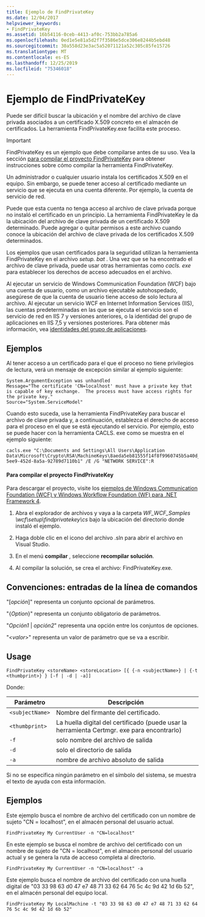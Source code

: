 ```yaml
---
title: Ejemplo de FindPrivateKey
ms.date: 12/04/2017
helpviewer_keywords:
- FindPrivateKey
ms.assetid: 16b54116-0ceb-4413-af0c-753bb2a785a6
ms.openlocfilehash: 0ed1e5e81a5d2f7f3586e5dce306e8244b5ebd48
ms.sourcegitcommit: 30a558d23e3ac5a52071121a52c305c85fe15726
ms.translationtype: MT
ms.contentlocale: es-ES
ms.lasthandoff: 12/25/2019
ms.locfileid: "75346018"
---
```

# <a name="findprivatekey-sample"></a>Ejemplo de FindPrivateKey

Puede ser difícil buscar la ubicación y el nombre del archivo de clave privada asociados a un certificado X.509 concreto en el almacén de certificados. La herramienta FindPrivateKey.exe facilita este proceso.

> [!IMPORTANT]
> FindPrivateKey es un ejemplo que debe compilarse antes de su uso. Vea la sección [para compilar el proyecto FindPrivateKey](#to-build-the-findprivatekey-project) para obtener instrucciones sobre cómo compilar la herramienta FindPrivateKey.

Un administrador o cualquier usuario instala los certificados X.509 en el equipo. Sin embargo, se puede tener acceso al certificado mediante un servicio que se ejecuta en una cuenta diferente. Por ejemplo, la cuenta de servicio de red.

Puede que esta cuenta no tenga acceso al archivo de clave privada porque no instaló el certificado en un principio. La herramienta FindPrivateKey le da la ubicación del archivo de clave privada de un certificado X.509 determinado. Puede agregar o quitar permisos a este archivo cuando conoce la ubicación del archivo de clave privada de los certificados X.509 determinados.

Los ejemplos que usan certificados para la seguridad utilizan la herramienta FindPrivateKey en el archivo *setup. bat* . Una vez que se ha encontrado el archivo de clave privada, puede usar otras herramientas como *cacls. exe* para establecer los derechos de acceso adecuados en el archivo.

Al ejecutar un servicio de Windows Communication Foundation (WCF) bajo una cuenta de usuario, como un archivo ejecutable autohospedado, asegúrese de que la cuenta de usuario tiene acceso de solo lectura al archivo. Al ejecutar un servicio WCF en Internet Information Services (IIS), las cuentas predeterminadas en las que se ejecuta el servicio son el servicio de red en IIS 7 y versiones anteriores, o la identidad del grupo de aplicaciones en IIS 7,5 y versiones posteriores. Para obtener más información, vea [identidades del grupo de aplicaciones](/iis/manage/configuring-security/application-pool-identities).

## <a name="examples"></a>Ejemplos

Al tener acceso a un certificado para el que el proceso no tiene privilegios de lectura, verá un mensaje de excepción similar al ejemplo siguiente:

```output
System.ArgumentException was unhandled
Message="The certificate 'CN=localhost' must have a private key that is capable of key exchange.  The process must have access rights for the private key."
Source="System.ServiceModel"
```

Cuando esto suceda, use la herramienta FindPrivateKey para buscar el archivo de clave privada y, a continuación, establezca el derecho de acceso para el proceso en el que se está ejecutando el servicio. Por ejemplo, esto se puede hacer con la herramienta CACLS. exe como se muestra en el ejemplo siguiente:

```console
cacls.exe "C:\Documents and Settings\All Users\Application Data\Microsoft\Crypto\RSA\MachineKeys\8aeda5eb81555f14f8f9960745b5a40d_38f7de48-5ee9-452d-8a5a-92789d7110b1" /E /G "NETWORK SERVICE":R
```

#### <a name="to-build-the-findprivatekey-project"></a>Para compilar el proyecto FindPrivateKey

Para descargar el proyecto, visite los [ejemplos de Windows Communication Foundation (WCF) y Windows Workflow Foundation (WF) para .NET Framework 4](https://www.microsoft.com/download/details.aspx?id=21459).

1. Abra el explorador de archivos y vaya a la carpeta *WF_WCF_Samples \wcf\setup\findprivatekey\cs* bajo la ubicación del directorio donde instaló el ejemplo.

2. Haga doble clic en el icono del archivo .sln para abrir el archivo en Visual Studio.

3. En el menú **compilar** , seleccione **recompilar solución**.

4. Al compilar la solución, se crea el archivo: FindPrivateKey.exe.

## <a name="conventionscommand-line-entries"></a>Convenciones: entradas de la línea de comandos

 "[*opción*]" representa un conjunto opcional de parámetros.

 "{*Option*}" representa un conjunto obligatorio de parámetros.

 "*Opción1* &#124; *opción2*" representa una opción entre los conjuntos de opciones.

 "\<*valor*>" representa un valor de parámetro que se va a escribir.

## <a name="usage"></a>Usage

```console
FindPrivateKey <storeName> <storeLocation> [{ {-n <subjectName>} | {-t <thumbprint>} } [-f | -d | -a]]
```

Donde:

| Parámetro         | Descripción                                                                       |
|-----------------|-----------------------------------------------------------------------------------|
| `<subjectName>` | Nombre del firmante del certificado.                                               |
| `<thumbprint>`  | La huella digital del certificado (puede usar la herramienta Certmgr. exe para encontrarlo) |
| `-f`            | solo nombre del archivo de salida                                                             |
| `-d`            | solo el directorio de salida                                                             |
| `-a`            | nombre de archivo absoluto de salida                                                         |

Si no se especifica ningún parámetro en el símbolo del sistema, se muestra el texto de ayuda con esta información.

## <a name="examples"></a>Ejemplos

Este ejemplo busca el nombre de archivo del certificado con un nombre de sujeto "CN = localhost", en el almacén personal del usuario actual.

```console
FindPrivateKey My CurrentUser -n "CN=localhost"
```

En este ejemplo se busca el nombre de archivo del certificado con un nombre de sujeto de "CN = localhost", en el almacén personal del usuario actual y se genera la ruta de acceso completa al directorio.

```console
FindPrivateKey My CurrentUser -n "CN=localhost" -a
```

Este ejemplo busca el nombre de archivo del certificado con una huella digital de "03 33 98 63 d0 47 e7 48 71 33 62 64 76 5c 4c 9d 42 1d 6b 52", en el almacén personal del equipo local.

```console
FindPrivateKey My LocalMachine -t "03 33 98 63 d0 47 e7 48 71 33 62 64 76 5c 4c 9d 42 1d 6b 52"
```

